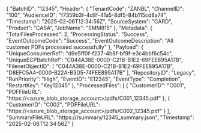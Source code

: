 {
  "BatchID": "12345",
  "Header": {
    "TenantCode": "ZANBL",
    "ChannelID": "100",
    "AudienceID": "f7359b3f-4d8f-41a5-8df5-84b115cd8a74",
    "Timestamp": "2025-02-06T12:34:56Z",
    "SourceSystem": "CARD",
    "Product": "CASA",
    "JobName": "SMM815"
  },
  "Metadata": {
    "TotalFilesProcessed": 2,
    "ProcessingStatus": "Success",
    "EventOutcomeCode": "Success",
    "EventOutcomeDescription": "All customer PDFs processed successfully"
  },
  "Payload": {
    "UniqueConsumerRef": "d9e5ff0f-f237-4b8f-bf9f-e3c4bbf6c54c",
    "UniqueECPBatchRef": "C044A38E-0000-C21B-B1E2-69FEE895A17B",
    "FilenetObjectID": [
      "C044A38E-0000-C21B-B1E2-69FEE895A17B",
      "D8EFC5A4-0000-B22A-B3D5-74FEE895A17B"
    ],
    "RepositoryID": "Legacy",
    "RunPriority": "High",
    "EventID": "E12345",
    "EventType": "Completion",
    "RestartKey": "Key12345"
  },
  "ProcessedFiles": [
    {
      "CustomerID": "C001",
      "PDFFileURL": "https://<azure_blob_storage_account>/pdfs/C001_12345.pdf"
    },
    {
      "CustomerID": "C002",
      "PDFFileURL": "https://<azure_blob_storage_account>/pdfs/C002_12345.pdf"
    }
  ],
  "SummaryFileURL": "https:///summary/12345_summary.json",
  "Timestamp": "2025-02-06T12:34:56Z"
}
